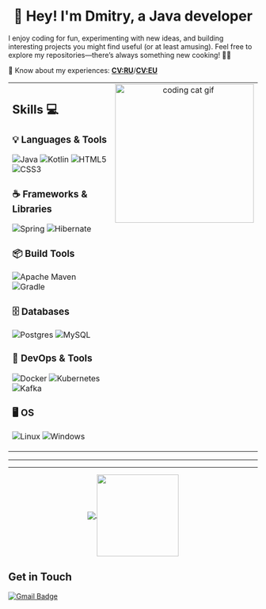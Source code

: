 <h1 align="center">👋 Hey! I'm Dmitry, a Java developer</h1>
I enjoy coding for fun, experimenting with new ideas, and building interesting projects you might find useful (or at least amusing).
Feel free to explore my repositories—there’s always something new cooking! 🍳🚧   
  
📄 Know about my experiences: **[CV:RU](https://docs.google.com/document/d/1zkaku8k1xSKBnmubhJ2CPPwDC66vDki9knj8W9mqnss/edit?tab=t.0)**/**[CV:EU](https://docs.google.com/document/d/1Ey7eT_hw_SZKm8M_yyqtfG09RP0t5B07p4ewYcSxyi8/edit?tab=t.0)**

<table>
<tr>
<td style="width: 65%; vertical-align: top;">

## Skills 💻  

### 💡 Languages & Tools
![Java](https://img.shields.io/badge/java-%23ED8B00.svg?style=for-the-badge&logo=java&logoColor=white)
![Kotlin](https://img.shields.io/badge/kotlin-%23800080.svg?style=for-the-badge&logo=kotlin&logoColor=white)
![HTML5](https://img.shields.io/badge/html5-%23E34F26.svg?style=for-the-badge&logo=html5&logoColor=white)
![CSS3](https://img.shields.io/badge/css3-%231572B6.svg?style=for-the-badge&logo=css3&logoColor=white)

### ☕ Frameworks & Libraries
![Spring](https://img.shields.io/badge/spring-%236DB33F.svg?style=for-the-badge&logo=spring&logoColor=white)
![Hibernate](https://img.shields.io/badge/Hibernate-59666C?style=for-the-badge&logo=Hibernate&logoColor=white)

### 📦 Build Tools
![Apache Maven](https://img.shields.io/badge/Apache%20Maven-C71A36?style=for-the-badge&logo=Apache%20Maven&logoColor=white)
![Gradle](https://img.shields.io/badge/gradle-02303A?style=for-the-badge&logo=gradle&logoColor=white)

### 🗄️ Databases
![Postgres](https://img.shields.io/badge/postgres-%23316192.svg?style=for-the-badge&logo=postgresql&logoColor=white)
![MySQL](https://img.shields.io/badge/MySQL-005C84?style=for-the-badge&logo=mysql&logoColor=white)

### 🐳 DevOps & Tools
![Docker](https://img.shields.io/badge/docker-%230db7ed.svg?style=for-the-badge&logo=docker&logoColor=white)
![Kubernetes](https://img.shields.io/badge/kubernetes-%23326ce5.svg?style=for-the-badge&logo=kubernetes&logoColor=white)
![Kafka](https://img.shields.io/badge/kafka-%23800080.svg?style=for-the-badge&logo=apache-kafka&logoColor=white)

### 🖥️ OS
![Linux](https://img.shields.io/badge/Linux-FCC624?style=for-the-badge&logo=linux&logoColor=black)
![Windows](https://img.shields.io/badge/Windows-0078D6?style=for-the-badge&logo=windows&logoColor=white)

</td>
<td style="width: 35%; text-align: center; vertical-align: top;">
  <img src="https://media.giphy.com/media/JIX9t2j0ZTN9S/giphy.gif" width="280" alt="coding cat gif">
</td>
</tr>
</table>

---
---
<p align="center">
  <a href="https://github.com/anuraghazra/github-readme-stats">
    <img
      align="center"
      src="https://github-readme-stats.vercel.app/api/top-langs/?username=DunkTrain&layout=compact&theme=tokyonight"
    />
  </a>
  <a href="https://github.com/anuraghazra/github-readme-stats">
    <img
      align="center"
      height="165"
      src="https://github-readme-stats.vercel.app/api?username=DunkTrain&count_private=true&show_icons=true&custom_title=Github%20Status&hide=issues&theme=tokyonight"
    />
  </a>
</p>

## Get in Touch

<p align="left">
  <a href="duosora1997@gmail.com">
    <img src="https://img.shields.io/badge/Gmail-duosora1997@gmail.com-D14836?style=for-the-badge&logo=gmail&logoColor=white" alt="Gmail Badge">
  </a>
</p>
